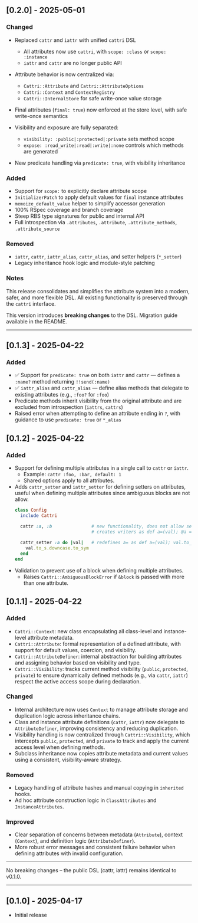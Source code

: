 ## [0.2.0] - 2025-05-01

### Changed

- Replaced `cattr` and `iattr` with unified `cattri` DSL
  - All attributes now use `cattri`, with `scope: :class` or `scope: :instance`
  - `iattr` and `cattr` are no longer public API

- Attribute behavior is now centralized via:
  - `Cattri::Attribute` and `Cattri::AttributeOptions`
  - `Cattri::Context` and `ContextRegistry`
  - `Cattri::InternalStore` for safe write-once value storage

- Final attributes (`final: true`) now enforced at the store level, with safe write-once semantics
- Visibility and exposure are fully separated:
  - `visibility: :public|:protected|:private` sets method scope
  - `expose: :read_write|:read|:write|:none` controls which methods are generated
- New predicate handling via `predicate: true`, with visibility inheritance

### Added

- Support for `scope:` to explicitly declare attribute scope
- `InitializerPatch` to apply default values for `final` instance attributes
- `memoize_default_value` helper to simplify accessor generation
- 100% RSpec coverage and branch coverage
- Steep RBS type signatures for public and internal API
- Full introspection via `.attributes`, `.attribute`, `.attribute_methods`, `.attribute_source`

### Removed

- `iattr`, `cattr`, `iattr_alias`, `cattr_alias`, and setter helpers (`*_setter`)
- Legacy inheritance hook logic and module-style patching

### Notes

This release consolidates and simplifies the attribute system into a modern, safer, and more flexible DSL. All existing functionality is preserved through the `cattri` interface.

This version introduces **breaking changes** to the DSL. Migration guide available in the README.

---

## [0.1.3] - 2025-04-22

### Added

- ✅ Support for `predicate: true` on both `iattr` and `cattr` — defines a `:name?` method returning `!!send(:name)`
- ✅ `iattr_alias` and `cattr_alias` — define alias methods that delegate to existing attributes (e.g., `:foo?` for `:foo`)
- Predicate methods inherit visibility from the original attribute and are excluded from introspection (`iattrs`, `cattrs`)
- Raised error when attempting to define an attribute ending in `?`, with guidance to use `predicate: true` or `*_alias`

## [0.1.2] - 2025-04-22

### Added

- Support for defining multiple attributes in a single call to `cattr` or `iattr`.
  - Example: `cattr :foo, :bar, default: 1`
  - Shared options apply to all attributes.
- Adds `cattr_setter` and `iattr_setter` for defining setters on attributes, useful when defining multiple attributes since ambiguous blocks are not allow.
  ```ruby
  class Config
    include Cattri
  
    cattr :a, :b               # new functionality, does not allow setter blocks.
                               # creates writers as def a=(val); @a = val; end
    
    cattr_setter :a do |val|   # redefines a= as def a=(val); val.to_s.downcase.to_sym; end
      val.to_s.downcase.to_sym
    end
  end
  ```
- Validation to prevent use of a block when defining multiple attributes.
  - Raises `Cattri::AmbiguousBlockError` if `&block` is passed with more than one attribute.

## [0.1.1] - 2025-04-22

### Added

- `Cattri::Context`: new class encapsulating all class-level and instance-level attribute metadata.
- `Cattri::Attribute`: formal representation of a defined attribute, with support for default values, coercion, and visibility.
- `Cattri::AttributeDefiner`: internal abstraction for building attributes and assigning behavior based on visibility and type.
- `Cattri::Visibility`: tracks current method visibility (`public`, `protected`, `private`) to ensure dynamically defined methods (e.g., via `cattr`, `iattr`) respect the active access scope during declaration.

### Changed

- Internal architecture now uses `Context` to manage attribute storage and duplication logic across inheritance chains.
- Class and instance attribute definitions (`cattr`, `iattr`) now delegate to `AttributeDefiner`, improving consistency and reducing duplication.
- Visibility handling is now centralized through `Cattri::Visibility`, which intercepts `public`, `protected`, and `private` to track and apply the current access level when defining methods.
- Subclass inheritance now copies attribute metadata and current values using a consistent, visibility-aware strategy.

### Removed

- Legacy handling of attribute hashes and manual copying in `inherited` hooks.
- Ad hoc attribute construction logic in `ClassAttributes` and `InstanceAttributes`.

### Improved

- Clear separation of concerns between metadata (`Attribute`), context (`Context`), and definition logic (`AttributeDefiner`).
- More robust error messages and consistent failure behavior when defining attributes with invalid configuration.

---

No breaking changes – the public DSL (cattr, iattr) remains identical to v0.1.0.

---

## [0.1.0] - 2025-04-17

- Initial release

